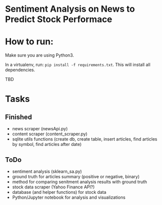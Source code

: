 # Sentiment Analysis on News to Predict Stock Performace

# How to run:

Make sure you are using Python3.

In a virtualenv, run: `pip install -f requirements.txt`. This will install
all dependencies.

TBD


# Tasks

## Finished

- news scraper (newsApi.py)
- content scraper (content_scraper.py)
- sqlite utils functions (create db, create table, insert articles, find
  articles by symbol, find articles after date)

## ToDo

- sentiment analysis (sklearn_sa.py)
- ground truth for articles summary (positive or negative, binary)
- method for comparing senitment analysis results with ground truth
- stock data scraper (Yahoo Finance API?)
- database (and helper functions) for stock data
- Python/Jupyter notebook for analysis and visualizations
